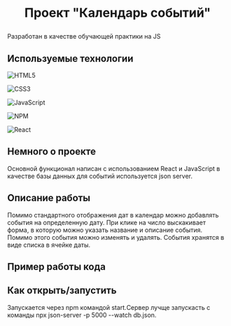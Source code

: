 # <p align='center'>Проект  "Календарь событий"</p>
Разработан в качестве обучающей практики на JS

## Используемые технологии

![HTML5](https://img.shields.io/badge/html5-%23E34F26.svg?style=for-the-badge&logo=html5&logoColor=white)

![CSS3](https://img.shields.io/badge/css3-%231572B6.svg?style=for-the-badge&logo=css3&logoColor=white)

![JavaScript](https://img.shields.io/badge/javascript-%23323330.svg?style=for-the-badge&logo=javascript&logoColor=%23F7DF1E)

![NPM](https://img.shields.io/badge/NPM-%23CB3837.svg?style=for-the-badge&logo=npm&logoColor=white)

![React](https://img.shields.io/badge/react-%2320232a.svg?style=for-the-badge&logo=react&logoColor=%2361DAFB)

## Немного о проекте
Основной функционал написан с использованием React и JavaScript в качестве базы данных для событий используется 
json server.

## Описание работы
Помимо стандартного отображения дат в календар можно добавлять события на определенную дату. При клике на число выскакивает форма, в которую можно указать название и описание события. Помимо этого события можно изменять и удалять. События хранятся в виде списка в ячейке даты.

## Пример работы кода 


## Как открыть/запустить

Запускается через npm командой start.Сервер лучще запускасть с команды npx json-server -p 5000 --watch db.json.
